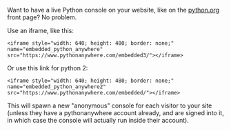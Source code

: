 
<!--
.. title: Embeddable consoles
.. slug: EmbeddedConsoles
.. date: 2015-05-13 14:35:28 UTC+01:00
.. tags:
.. category:
.. link:
.. description:
.. type: text
-->



Want to have a live Python console on your website, like on the [python.org](https://www.python.org) front page? No problem.

Use an iframe, like this:

    <iframe style="width: 640; height: 480; border: none;" name="embedded_python_anywhere" src="https://www.pythonanywhere.com/embedded3/"></iframe>


Or use this link for python 2:

    <iframe style="width: 640; height: 480; border: none;" name="embedded_python_anywhere2" src="https://www.pythonanywhere.com/embedded/"></iframe>


This will spawn a new "anonymous" console for each visitor to your site (unless they have a pythonanywhere account already, and are signed into it, in which case the console will actually run inside their account).
